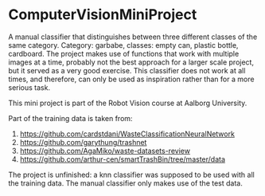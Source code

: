 # ComputerVisionMiniProject
A manual classifier that distinguishes between three different classes of the same category. Category: garbabe, classes: empty can, plastic bottle, cardboard. The project makes use of functions that work with multiple images at a time, probably not the best approach for a larger scale project, but it served as a very good exercise. This classifier does not work at all times, and therefore, can only be used as inspiration rather than for a more serious task. 

This mini project is part of the Robot Vision course at Aalborg University.

Part of the training data is taken from:
1. https://github.com/cardstdani/WasteClassificationNeuralNetwork
2. https://github.com/garythung/trashnet
3. https://github.com/AgaMiko/waste-datasets-review
4. https://github.com/arthur-cen/smartTrashBin/tree/master/data

The project is unfinished: a knn classifier was supposed to be used with all the training data. The manual classifier only makes use of the test data. 

